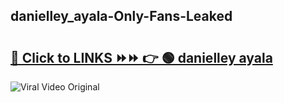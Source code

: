 
 ## danielley_ayala-Only-Fans-Leaked

# <h2><a href="https://clipsfans.com/danielley_ayala&ref=git">🔗 Click to LINKS ⏩⏩ 👉 🟢 danielley ayala </a></h2>

<a href="https://clipsfans.com/danielley_ayala&ref=git" rel="nofollow" data-target="animated-image.originalLink"><img src="https://i.ibb.co.com/xMMVF88/686577567.gif" alt="Viral Video Original" style="max-width: 100%; display: inline-block;" data-target="animated-image.originalImage"></a>
